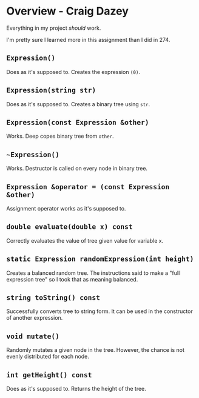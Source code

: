 # Overview - Craig Dazey
Everything in my project *should* work. 

I'm pretty sure I learned more in this assignment than I did in 274. 

## ```Expression()```
Does as it's supposed to. Creates the expression ```(0)```.

## ```Expression(string str)```
Does as it's supposed to. Creates a binary tree using ```str```.

## ```Expression(const Expression &other)```
Works. Deep copes binary tree from ```other```.

## ```~Expression()```
Works. Destructor is called on every node in binary tree.

## ```Expression &operator = (const Expression &other)```
Assignment operator works as it's supposed to.

## ```double evaluate(double x) const```
Correctly evaluates the value of tree given value for variable x.

## ```static Expression randomExpression(int height)```
Creates a balanced random tree. The instructions said to make a "full expression tree" so I took that as meaning balanced. 

## ```string toString() const```
Successfully converts tree to string form. It can be used in the constructor of another expression.

## ```void mutate()```
Randomly mutates a given node in the tree. However, the chance is not evenly distributed for each node.

## ```int getHeight() const```
Does as it's supposed to. Returns the height of the tree. 


